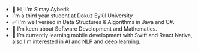 - 👋 Hi, I’m Simay Ayberik
- I'm a third year student at Dokuz Eylül University
- ✅ I'm well versed in Data Structures & Algorithms in Java and C#.
- 👯 I’m keen about Software Development and Mathematics.
- 🌱 I’m currently learning mobile development with Swift and React Native, also I'm interested in AI and NLP and deep learning.



<!---
simayberik/simayberik is a ✨ special ✨ repository because its `README.md` (this file) appears on your GitHub profile.
You can click the Preview link to take a look at your changes.
--->
